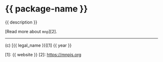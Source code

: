 # {{ package-name }}

{{ description }}

[Read more about `mnp`][2].

---

(c) [{{ legal_name }}][1] {{ year }}

[1]: {{ website }}
[2]: https://mnpjs.org
